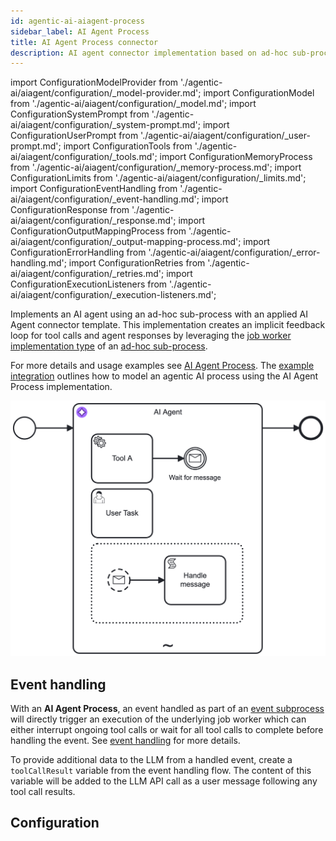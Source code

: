 ```yaml
---
id: agentic-ai-aiagent-process
sidebar_label: AI Agent Process
title: AI Agent Process connector
description: AI agent connector implementation based on ad-hoc sub-processes.
---
```


import ConfigurationModelProvider from './agentic-ai/aiagent/configuration/\_model-provider.md';
import ConfigurationModel from './agentic-ai/aiagent/configuration/\_model.md';
import ConfigurationSystemPrompt from './agentic-ai/aiagent/configuration/\_system-prompt.md';
import ConfigurationUserPrompt from './agentic-ai/aiagent/configuration/\_user-prompt.md';
import ConfigurationTools from './agentic-ai/aiagent/configuration/\_tools.md';
import ConfigurationMemoryProcess from './agentic-ai/aiagent/configuration/\_memory-process.md';
import ConfigurationLimits from './agentic-ai/aiagent/configuration/\_limits.md';
import ConfigurationEventHandling from './agentic-ai/aiagent/configuration/\_event-handling.md';
import ConfigurationResponse from './agentic-ai/aiagent/configuration/\_response.md';
import ConfigurationOutputMappingProcess from './agentic-ai/aiagent/configuration/\_output-mapping-process.md';
import ConfigurationErrorHandling from './agentic-ai/aiagent/configuration/\_error-handling.md';
import ConfigurationRetries from './agentic-ai/aiagent/configuration/\_retries.md';
import ConfigurationExecutionListeners from './agentic-ai/aiagent/configuration/\_execution-listeners.md';

Implements an AI agent using an ad-hoc sub-process with an applied AI Agent connector template. This implementation creates an implicit feedback loop for tool calls and agent responses by leveraging the [job worker implementation type](../../../components/modeler/bpmn/ad-hoc-subprocesses/ad-hoc-subprocesses.md#job-worker-implementation) of an [ad-hoc sub-process](../../../components/modeler/bpmn/ad-hoc-subprocesses/ad-hoc-subprocesses.md).

For more details and usage examples see [AI Agent Process](./agentic-ai-aiagent.md#ai-agent-process). The [example integration](agentic-ai-aiagent-process-example.md) outlines how to model an agentic AI process using the AI Agent Process implementation.

![AI Agent Process](../img/ai-agent-process.png)

## Event handling

With an **AI Agent Process**, an event handled as part of an [event subprocess](../../../components/modeler/bpmn/event-subprocesses/event-subprocesses.md) will directly trigger an execution of the underlying job worker which can either interrupt ongoing tool calls or wait for all tool calls to complete before handling the event. See [event handling](#configuration-event-handling) for more details.

To provide additional data to the LLM from a handled event, create a `toolCallResult` variable from the event handling flow. The content of this variable will be added to the LLM API call as a user message following any tool call results.

## Configuration

<ConfigurationModelProvider />
<ConfigurationModel />
<ConfigurationSystemPrompt />
<ConfigurationUserPrompt />
<ConfigurationMemoryProcess />
<ConfigurationLimits />
<ConfigurationEventHandling />
<ConfigurationResponse type="process" />
<ConfigurationOutputMappingProcess />
<ConfigurationErrorHandling />
<ConfigurationRetries />
<ConfigurationExecutionListeners />
